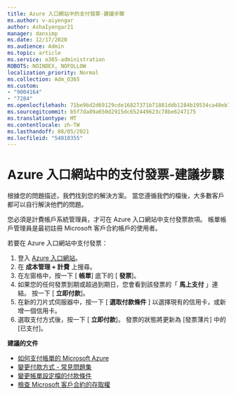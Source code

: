```yaml
---
title: Azure 入口網站中的支付發票-建議步驟
ms.author: v-aiyengar
author: AshaIyengar21
manager: dansimp
ms.date: 12/17/2020
ms.audience: Admin
ms.topic: article
ms.service: o365-administration
ROBOTS: NOINDEX, NOFOLLOW
localization_priority: Normal
ms.collection: Adm_O365
ms.custom:
- "9004164"
- "7284"
ms.openlocfilehash: 71be9bd2d69129cde16827371b71881ddb1284b19534ca48eb7079e761bdcff8
ms.sourcegitcommit: b5f7da89a650d2915dc652449623c78be6247175
ms.translationtype: MT
ms.contentlocale: zh-TW
ms.lasthandoff: 08/05/2021
ms.locfileid: "54010355"
---
```

# <a name="pay-invoice-in-azure-portal---recommended-steps"></a>Azure 入口網站中的支付發票-建議步驟

根據您的問題描述，我們找到您的解決方案。 當您遵循我們的檔後，大多數客戶都可以自行解決他們的問題。

您必須是計費帳戶系統管理員，才可在 Azure 入口網站中支付發票款項。 帳單帳戶管理員是最初註冊 Microsoft 客戶合約帳戶的使用者。 

若要在 Azure 入口網站中支付發票： 

1. 登入 [Azure 入口網站](https://portal.azure.com/)。
1. 在 **成本管理 + 計費** 上搜尋。
1. 在左窗格中，按一下 [ **帳單**] 底下的 [ **發票**]。
1. 如果您的任何發票到期或超過到期日，您會看到該發票的「 **馬上支付** 」連結。 按一下 [ **立即付款**]。
1. 在新的刀片式伺服器中，按一下 [ **選取付款條件** ] 以選擇現有的信用卡，或新增一個信用卡。
1. 選取支付方式後，按一下 [ **立即付款**]。
發票的狀態將更新為 [發票薄片] 中的 [已支付]。

**建議的文件**

- [如何支付帳單的 Microsoft Azure](https://docs.microsoft.com/azure/cost-management-billing/understand/pay-bill)
- [變更付款方式 - 常見問題集](https://docs.microsoft.com/azure/billing/billing-how-to-change-credit-card?WT.mc_id=Portal-Microsoft_Azure_Support#frequently-asked-questions)
- [變更帳單設定檔的付款條件](https://docs.microsoft.com/azure/cost-management-billing/manage/change-credit-card?WT.mc_id=Portal-Microsoft_Azure_Support#manage-credit-cards-for-a-microsoft-customer-agreement)
- [檢查 Microsoft 客戶合約的存取權](https://docs.microsoft.com/azure/cost-management-billing/manage/change-credit-card?WT.mc_id=Portal-Microsoft_Azure_Support%22%20%5Cl%20%22manage-credit-cards-for-a-microsoft-customer-agreement%22%20%5Ct%20%22_blank#check-the-type-of-your-account)